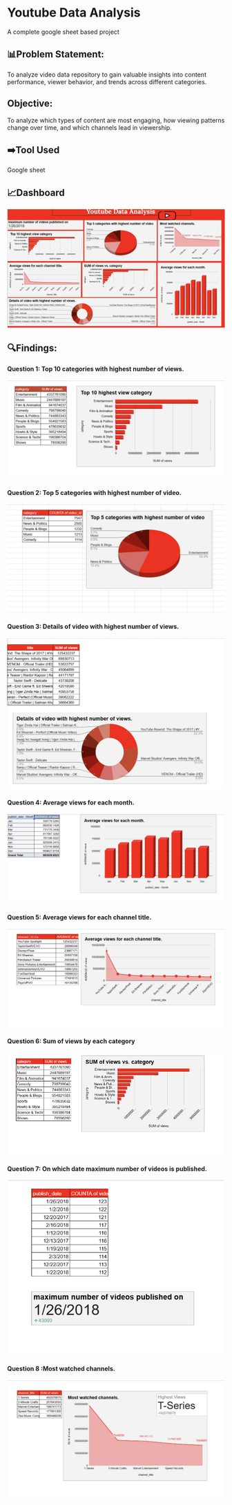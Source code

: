 
# Youtube Data Analysis 
A complete google sheet based project  

## 📊Problem Statement:
To analyze video data repository to gain valuable insights into content performance, viewer behavior, and trends across different categories.
## Objective:
To analyze which types of content are most engaging, how viewing patterns change over time, and which channels lead in viewership.

## ➡️Tool Used 
Google sheet 

## 📈Dashboard 
![img](https://github.com/AnkitRangari/Youtube-data-analysis-/blob/main/YT%20Dashboard.png)

## 🔍Findings:
#### Question 1: Top 10 categories with highest number of views.

![img](https://github.com/AnkitRangari/Youtube-data-analysis-/blob/main/1.png)

#### Question 2: Top 5 categories with highest number of video.
![img2](https://github.com/AnkitRangari/Youtube-data-analysis-/blob/main/2.png)

#### Question 3: Details of video with highest number of views.
![img3](https://github.com/AnkitRangari/Youtube-data-analysis-/blob/main/3.png)

#### Question 4: Average views for each month.
![img4](https://github.com/AnkitRangari/Youtube-data-analysis-/blob/main/4.png)

#### Question 5: Average views for each channel title.
![img5](https://github.com/AnkitRangari/Youtube-data-analysis-/blob/main/5.png)

#### Question 6: Sum of views by each category 
![img6](6.png)

#### Question 7: On which date maximum number of videos is published.
![img6](https://github.com/AnkitRangari/Youtube-data-analysis-/blob/main/7.png)

#### Question 8 :Most watched channels.
![img7](8.png)
